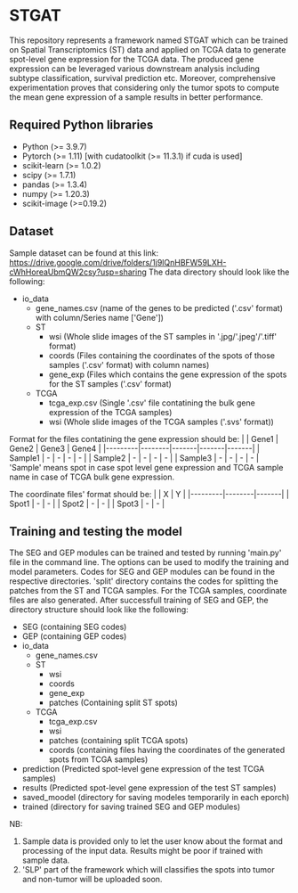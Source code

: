 # STGAT
This repository represents a framework named STGAT which can be trained on Spatial Transcriptomics (ST) data and applied on TCGA data to generate spot-level gene expression for the TCGA data. The produced gene expression can be leveraged various downstream analysis including subtype classification, survival prediction etc. Moreover, comprehensive experimentation proves that considering only the tumor spots to compute the mean gene expression of a sample results in better performance.

## Required Python libraries
- Python (>= 3.9.7)
- Pytorch (>= 1.11) [with cudatoolkit (>= 11.3.1) if cuda is used]
- scikit-learn (>= 1.0.2)
- scipy (>= 1.7.1)
- pandas (>= 1.3.4)
- numpy (>= 1.20.3)
- scikit-image (>=0.19.2)

## Dataset
Sample dataset can be found at this link: https://drive.google.com/drive/folders/1j9lQnHBFW59LXH-cWhHoreaUbmQW2csy?usp=sharing
The data directory should look like the following:
- io_data
   - gene_names.csv (name of the genes to be predicted ('.csv' format) with column/Series name ['Gene'])
   - ST
      - wsi (Whole slide images of the ST samples in '.jpg/'.jpeg'/'.tiff' format)
      - coords (Files containing the coordinates of the spots of those samples ('.csv' format) with column names) 
      - gene_exp (Files which contains the gene expression of the spots for the ST samples ('.csv' format)
    - TCGA
      - tcga_exp.csv (Single '.csv' file contatining the bulk gene expression of the TCGA samples)
      - wsi (Whole slide images of the TCGA samples ('.svs' format))

Format for the files contatining the gene expression should be:
|         | Gene1  | Gene2 | Gene3 | Gene4 |
|---------|--------|-------|-------|-------|
| Sample1 |    -   |    -  |   -   |   -   |
| Sample2 |    -   |    -  |   -   |   -   |
| Sample3 |    -   |    -  |   -   |   -   |
'Sample' means spot in case spot level gene expression and TCGA sample name in case of TCGA bulk gene expression.

The coordinate files' format should be: 
|         |    X   |    Y  |
|---------|--------|-------|
| Spot1   |    -   |    -  |
| Spot2   |    -   |    -  |
| Spot3   |    -   |    -  |

## Training and testing the model
The SEG and GEP modules can be trained and tested by running 'main.py' file in the command line. The options can be used to modify the training and model parameters.
Codes for SEG and GEP modules can be found in the respective directories. 'split' directory contains the codes for splitting the patches from the ST and TCGA samples. For the TCGA samples, coordinate files are also generated. 
After successfull training of SEG and GEP, the directory structure should look like the following:
- SEG (containing SEG codes)
- GEP (containing GEP codes)
- io_data
   - gene_names.csv
   - ST
      - wsi
      - coords
      - gene_exp
      - patches (Containing split ST spots)
    - TCGA
      - tcga_exp.csv
      - wsi
      - patches (containing split TCGA spots)
      - coords (containing files having the coordinates of the generated spots from TCGA samples)
- prediction (Predicted spot-level gene expression of the test TCGA samples)
- results (Predicted spot-level gene expression of the test ST samples)
- saved_moodel (directory for saving modeles temporarily in each eporch)
- trained (directory for saving trained SEG and GEP modules)


NB: 
1. Sample data is provided only to let the user know about the format and processing of the input data. Results might be poor if trained with sample data.
2. 'SLP' part of the framework which will classifies the spots into tumor and non-tumor will be uploaded soon.
